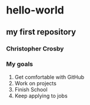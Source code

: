# hello-world
## my first repository
### Christopher Crosby

### My goals
1. Get comfortable with GitHub
2. Work on projects
3. Finish School
4. Keep applying to jobs


